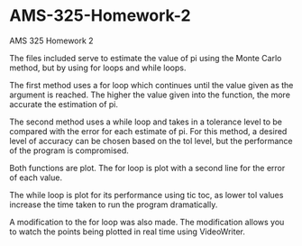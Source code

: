# AMS-325-Homework-2
AMS 325 Homework 2

The files included serve to estimate the value of pi using the Monte Carlo method, but by using for loops and while loops. 

The first method uses a for loop which continues until the value given as the argument is reached. 
The higher the value given into the function, the more accurate the estimation of pi. 

The second method uses a while loop and takes in a tolerance level to be compared with the error for each estimate of pi. 
For this method, a desired level of accuracy can be chosen based on the tol level, but the performance of the program is compromised.


Both functions are plot. 
The for loop is plot with a second line for the error of each value. 

The while loop is plot for its performance using tic toc, as lower tol values increase the time taken to run the program dramatically. 

A modification to the for loop was also made.
The modification allows you to watch the points being plotted in real time using VideoWriter. 
